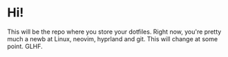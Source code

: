 # Hi! 

This will be the repo where you store your dotfiles. Right now, you're pretty much a newb at Linux, neovim, hyprland and git. This will change at some point. GLHF.

